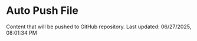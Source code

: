 # Auto Push File

Content that will be pushed to GitHub repository.
Last updated: 06/27/2025, 08:01:34 PM
